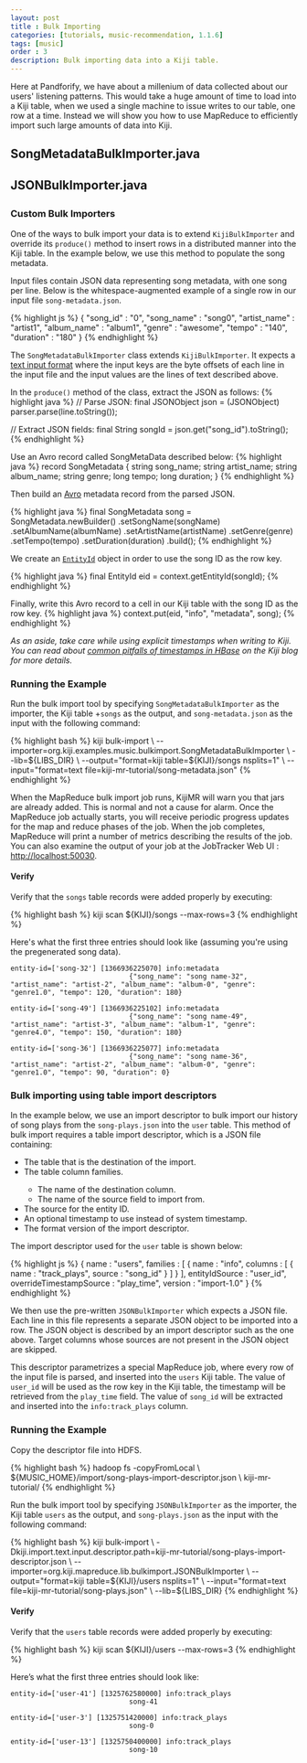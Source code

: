 ```yaml
---
layout: post
title : Bulk Importing
categories: [tutorials, music-recommendation, 1.1.6]
tags: [music]
order : 3
description: Bulk importing data into a Kiji table.
---
```

Here at Pandforify, we have about a millenium of data collected about our users' listening patterns.
This would take a huge amount of time to load into a Kiji table, when we used a single machine to
issue writes to our table, one row at a time. Instead we will show you how to use MapReduce to
efficiently import such large amounts of data into Kiji.

<div id="accordion-container">
  <h2 class="accordion-header"> SongMetadataBulkImporter.java </h2>
    <div class="accordion-content">
    <script src="http://gist-it.appspot.com/github/kijiproject/kiji-music/raw/kiji-music-1.1.6/src/main/java/org/kiji/examples/music/bulkimport/SongMetadataBulkImporter.java"> </script>
  </div>
  <h2 class="accordion-header"> JSONBulkImporter.java </h2>
    <div class="accordion-content">
    <script src="http://gist-it.appspot.com/github/kijiproject/kiji-mapreduce-lib/raw/kiji-mapreduce-lib-root-1.1.6/kiji-mapreduce-lib/src/main/java/org/kiji/mapreduce/lib/bulkimport/JSONBulkImporter.java"> </script>
  </div>
</div>

<h3 style="margin-top:0px;padding-top:10px;">Custom Bulk Importers</h3>

One of the ways to bulk import your data is to extend `KijiBulkImporter` and override its `produce()` method
to insert rows in a distributed manner into the Kiji table. In the example below, we use this method to populate the song
metadata.

Input files contain JSON data representing song metadata, with one song per line. Below is the whitespace-augmented
example of a single row in our input file `song-metadata.json`.

{% highlight js %}
{
    "song_id" : "0",
    "song_name" : "song0",
    "artist_name" : "artist1",
    "album_name" : "album1",
    "genre" : "awesome",
    "tempo" : "140",
    "duration" : "180"
}
{% endhighlight %}

The `SongMetadataBulkImporter` class extends `KijiBulkImporter`. It expects a
[text input format]({{site.userguide_mapreduce_1_2_7}}/command-line-tools/#input) where the
input keys are the byte offsets of each line in the input file and the input values are the lines
of text described above.

In the `produce()` method of the class, extract the JSON as follows:
{% highlight java %}
// Parse JSON:
final JSONObject json = (JSONObject) parser.parse(line.toString());

// Extract JSON fields:
final String songId = json.get("song_id").toString();
{% endhighlight %}

Use an Avro record called SongMetaData described below:
{% highlight java %}
record SongMetadata {
    string song_name;
    string artist_name;
    string album_name;
    string genre;
    long tempo;
    long duration;
}
{% endhighlight %}

Then build an [Avro]({{site.userguide_mapreduce_1_2_7}}/working-with-avro) metadata record from the parsed JSON.


{% highlight java %}
final SongMetadata song = SongMetadata.newBuilder()
    .setSongName(songName)
    .setAlbumName(albumName)
    .setArtistName(artistName)
    .setGenre(genre)
    .setTempo(tempo)
    .setDuration(duration)
    .build();
{% endhighlight %}

We create an [`EntityId`]({{site.api_schema_1_4_1}}/EntityId.html) object in order to use the song ID
as the row key.

{% highlight java %}
final EntityId eid = context.getEntityId(songId);
{% endhighlight %}

Finally, write this Avro record to a cell in our Kiji table with the song ID as the row key.
{% highlight java %}
context.put(eid, "info", "metadata", song);
{% endhighlight %}

*As an aside, take care while using explicit timestamps when writing to Kiji. You can read about
[common pitfalls of timestamps in HBase](http://www.kiji.org/2013/02/13/common-pitfalls-of-timestamps-in-hbase/) on the Kiji blog
for more details.*

### Running the Example

Run the bulk import tool by specifying `SongMetadataBulkImporter` as the importer, the Kiji table
+`songs` as the output, and `song-metadata.json` as the input with the following command:

<div class="userinput">
{% highlight bash %}
kiji bulk-import \
    --importer=org.kiji.examples.music.bulkimport.SongMetadataBulkImporter \
    --lib=${LIBS_DIR} \
    --output="format=kiji table=${KIJI}/songs nsplits=1" \
    --input="format=text file=kiji-mr-tutorial/song-metadata.json"
{% endhighlight %}
</div>

When the MapReduce bulk import job runs, KijiMR will warn you that jars are already added.
This is normal and not a cause for alarm.  Once the MapReduce job actually starts, you will
receive periodic progress updates for the map and reduce phases of the job.  When the job
completes, MapReduce will print a number of metrics describing the results of the job. You can also
examine the output of your job at the JobTracker Web UI : [http://localhost:50030](http://localhost:50030).

#### Verify

Verify that the `songs` table records were added properly by executing:

<div class="userinput">
{% highlight bash %}
kiji scan ${KIJI}/songs --max-rows=3
{% endhighlight %}
</div>

Here's what the first three entries should look like (assuming you're using the pregenerated song data).

    entity-id=['song-32'] [1366936225070] info:metadata
                                 {"song_name": "song name-32", "artist_name": "artist-2", "album_name": "album-0", "genre": "genre1.0", "tempo": 120, "duration": 180}

    entity-id=['song-49'] [1366936225102] info:metadata
                                 {"song_name": "song name-49", "artist_name": "artist-3", "album_name": "album-1", "genre": "genre4.0", "tempo": 150, "duration": 180}

    entity-id=['song-36'] [1366936225077] info:metadata
                                 {"song_name": "song name-36", "artist_name": "artist-2", "album_name": "album-0", "genre": "genre1.0", "tempo": 90, "duration": 0}

### Bulk importing using table import descriptors

In the example below, we use an import descriptor to bulk import our history of song plays from the
`song-plays.json` into the `user` table. This method of bulk import requires a table import
descriptor, which is a JSON file containing:

<ul>
<li>The table that is the destination of the import.</li>
<li>The table column families.</li>
<ul>
<li>The name of the destination column.</li>
<li>The name of the source field to import from.</li>
</ul>
<li>The source for the entity ID.</li>
<li>An optional timestamp to use instead of system timestamp.</li>
<li>The format version of the import descriptor.</li>
</ul>

The import descriptor used for the `user` table is shown below:

{% highlight js %}
{
  name : "users",
  families : [ {
    name : "info",
    columns : [ {
      name : "track_plays",
      source : "song_id"
    } ]
  } ],
  entityIdSource : "user_id",
  overrideTimestampSource : "play_time",
  version : "import-1.0"
}
{% endhighlight %}

We then use the pre-written `JSONBulkImporter` which expects a JSON file. Each line in this file
represents a separate JSON object to be imported into a row. The JSON object is described by an
import descriptor such as the one above. Target columns whose sources are not present in the JSON
object are skipped.

This descriptor parametrizes a special MapReduce job, where every row of the input file is parsed,
and inserted into the `users` Kiji table. The value of `user_id` will
be used as the row key in the Kiji table, the timestamp will be retrieved from the `play_time`
field. The value of `song_id` will be extracted and inserted into the `info:track_plays` column.

### Running the Example

Copy the descriptor file into HDFS.

<div class="userinput">
{% highlight bash %}
hadoop fs -copyFromLocal \
    ${MUSIC_HOME}/import/song-plays-import-descriptor.json \
    kiji-mr-tutorial/
{% endhighlight %}
</div>

Run the bulk import tool by specifying `JSONBulkImporter` as the importer, the Kiji table `users`
as the output, and `song-plays.json` as the input with the following command:

<div class="userinput">
{% highlight bash %}
kiji bulk-import \
    -Dkiji.import.text.input.descriptor.path=kiji-mr-tutorial/song-plays-import-descriptor.json \
    --importer=org.kiji.mapreduce.lib.bulkimport.JSONBulkImporter \
    --output="format=kiji table=${KIJI}/users nsplits=1" \
    --input="format=text file=kiji-mr-tutorial/song-plays.json" \
    --lib=${LIBS_DIR}
{% endhighlight %}
</div>

#### Verify

Verify that the `users` table records were added properly by executing:

<div class="userinput">
{% highlight bash %}
kiji scan ${KIJI}/users --max-rows=3
{% endhighlight %}
</div>

Here’s what the first three entries should look like:

    entity-id=['user-41'] [1325762580000] info:track_plays
                                 song-41

    entity-id=['user-3'] [1325751420000] info:track_plays
                                 song-0

    entity-id=['user-13'] [1325750400000] info:track_plays
                                 song-10

